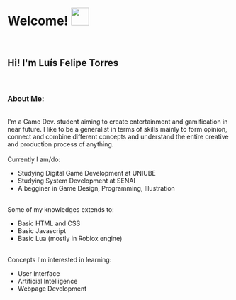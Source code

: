  <h1> Welcome! 
 <a href="www.google.com">
 <img src="https://raw.githubusercontent.com/iampavangandhi/iampavangandhi/master/gifs/Hi.gif" width="40px"> 
 <a/>
 </h1>
 
 <br>
 <h2> Hi! I'm Luís Felipe Torres </h2>
 <br>
 <h3> About Me: </h3>
 <br> 
 I'm a Game Dev. student aiming to create entertainment and gamification in near future. I like to be a generalist in terms of skills mainly to form opinion, connect and combine different concepts and understand the entire creative and production process of anything.
 <br> 
 <br>
 Currently I am/do:
 <br>
 <ul>
  <li> Studying Digital Game Development at UNIUBE </li>
  <li> Studying System Development at SENAI </li>
  <li> A begginer in Game Design, Programming, Illustration </li>
 </ul>
 <br>
 Some of my knowledges extends to:
 <ul>
  <li> Basic HTML and CSS </li>
  <li> Basic Javascript </li>
  <li> Basic Lua (mostly in Roblox engine) </li>
 </ul>
 <stuff>
 <br>
 Concepts I'm interested in learning:
 <ul>
  <li> User Interface </li>
  <li> Artificial Intelligence </li>
  <li> Webpage Development </li>
 </ul>
 
<!---
I’m looking to collaborate on 
 <br>How to reach me ...

Caue113/Caue113 is a ✨ special ✨ repository because its `README.md` (this file) appears on your GitHub profile.
You can click the Preview link to take a look at your changes.
--->
